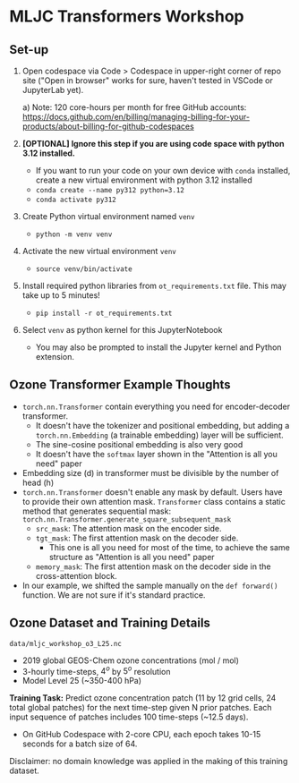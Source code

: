 # MLJC Transformers Workshop

## Set-up

1) Open codespace via Code > Codespace in upper-right corner of repo site ("Open in browser" works for sure, haven't tested in VSCode or JupyterLab yet).

   a) Note: 120 core-hours per month for free GitHub accounts: https://docs.github.com/en/billing/managing-billing-for-your-products/about-billing-for-github-codespaces

2) **[OPTIONAL] Ignore this step if you are using code space with python 3.12 installed.** 
   - If you want to run your code on your own device with `conda` installed, create a new virtual environment with python 3.12 installed
   - `conda create --name py312 python=3.12`
   - `conda activate py312`

3) Create Python virtual environment named `venv`
   - `python -m venv venv`
   
4) Activate the new virtual environment `venv`
   - `source venv/bin/activate`

5) Install required python libraries from `ot_requirements.txt` file. This may take up to 5 minutes!
   - `pip install -r ot_requirements.txt`
  
6) Select `venv` as python kernel for this JupyterNotebook
   -  You may also be prompted to install the Jupyter kernel and Python extension. 
  
## Ozone Transformer Example Thoughts

- `torch.nn.Transformer` contain everything you need for encoder-decoder transformer. 
  - It doesn't have the tokenizer and positional embedding, but adding a `torch.nn.Embedding` (a trainable embedding) layer will be sufficient.
  - The sine-cosine positional embedding is also very good
  - It doesn't have the `softmax` layer shown in the "Attention is all you need" paper
- Embedding size (d) in transformer must be divisible by the number of head (h)
- `torch.nn.Transformer` doesn't enable any mask by default. Users have to provide their own attention mask. `Transformer` class contains a static method that generates sequential mask: `torch.nn.Transformer.generate_square_subsequent_mask`
  - `src_mask`: The attention mask on the encoder side. 
  - `tgt_mask`: The first attention mask on the decoder side.
    - This one is all you need for most of the time, to achieve the same structure as "Attention is all you need" paper
  - `memory_mask`: The first attention mask on the decoder side in the cross-attention block.
- In our example, we shifted the sample manually on the `def forward()` function. We are not sure if it's standard practice. 

## Ozone Dataset and Training Details

`data/mljc_workshop_o3_L25.nc` 
- 2019 global GEOS-Chem ozone concentrations (mol / mol) 
- 3-hourly time-steps, $4^o$ by $5^o$ resolution
- Model Level 25 (~350-400 hPa)

**Training Task:** Predict ozone concentration patch (11 by 12 grid cells, 24 total global patches) for the next time-step given N prior patches. Each input sequence of patches includes 100 time-steps (~12.5 days). 
- On GitHub Codespace with 2-core CPU, each epoch takes 10-15 seconds for a batch size of 64.

Disclaimer: no domain knowledge was applied in the making of this training dataset. 
